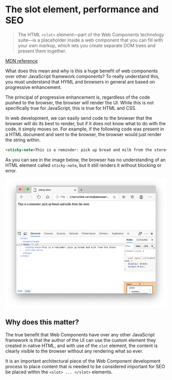 # The slot element, performance and SEO

> The HTML `<slot>` element—part of the Web Components technology suite—is a placeholder inside a web component that you can fill with your own markup, which lets you create separate DOM trees and present them together.

[MDN reference](https://developer.mozilla.org/en-US/docs/Web/HTML/Element/slot)

What does this mean and why is this a huge benefit of web components over other JavaScript framework components? To really understand this, you must understand that HYML and browsers in general are based on progressive enhancement. 

The principal of progressive enhancement is, regardless of the code pushed to the browser, the browser will render the UI. While this is not specifically true for JavaScript, this is true for HTML and CSS. 

In web development, we can easily send code to the browser that the browser will do its best to render, but if it does not know what to do with the code, it simply moves on. For example, if the following code was present in a HTML document and sent to the browser, the browser would just render the string within. 

```html
<sticky-note>This is a reminder: pick up bread and milk from the store</sticky-note>
```

As you can see in the image below, the browser has no understanding of an HTML element called `sticky-note`, but it still renders it without blocking or error. 

![](images/sticky-html.png)

## Why does this matter? 

The true benefit that Web Components have over any other JavaScript framework is that the author of the UI can use the custom element they created in native HTML, and with use of the `slot` element, the content is clearly visible to the browser without any rendering what so ever. 

It is an important architectural piece of the Web Component development process to place content that is needed to be considered important for SEO be placed within the `<slot> ... </slot>` elements. 
